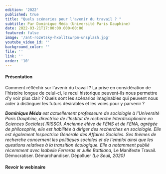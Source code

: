 ```yaml
---
edition: '2022'
published: true
title: "Quels scénarios pour l'avenir du travail ? "
subtitle: Par Dominique Méda (Université Paris Dauphine)
date: 2022-03-21T17:00:00.000+00:00
featured: false
image: '/ant-rozetsky-hxolltswrpm-unsplash.jpg'
youtube_video_id: ''
background_color: ''
file: ''
link: ''
order: '10'
---
```


#### Présentation

Comment réfléchir sur l'avenir du travail ? La prise en considération de l'histoire longue de celui-ci, le recul historique peuvent-ils nous permettre d'y voir plus clair ? Quels sont les scénarios imaginables qui peuvent nous aider à distinguer les futurs désirables et les voies pour y parvenir ?

**_Dominique Méda_** _est actuellement professeure de sociologie à l’Université Paris Dauphine, directrice de l'Institut de recherche Interdisciplinaire en Sciences Sociales( IRISSO). Ancienne élève de l’ENS et de l’ENA, agrégée de philosophie, elle est habilitée à diriger des recherches en sociologie. Elle est également Inspectrice Générale des Affaires Sociales. Ses thèmes de recherche concernent les politiques sociales et de l'emploi ainsi que les questions relatives à la transition écologique. Elle a notamment publié récemment avec Isabelle Ferreras et Julie Battilana,_ Le Manifeste Travail. Démocratiser. Démarchandiser. Dépolluer _(Le Seuil, 2020)_

#### Revoir le webinaire

<YoutubeEmbedded yt="P8tZ9AEA61E" caption ="Quels scénarios pour l'avenir du travail ? Par Dominique Méda (Université Paris Dauphine)"></YoutubeEmbedded>

#####
